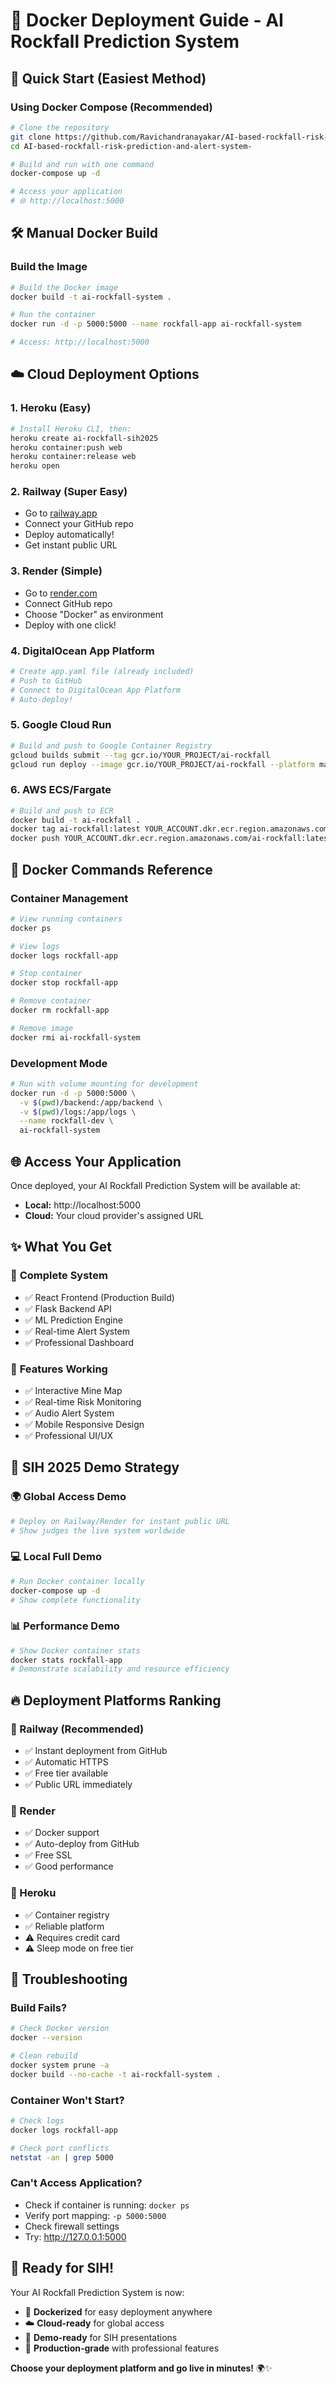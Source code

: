 # 🐳 Docker Deployment Guide - AI Rockfall Prediction System

## 🚀 Quick Start (Easiest Method)

### Using Docker Compose (Recommended)
```bash
# Clone the repository
git clone https://github.com/Ravichandranayakar/AI-based-rockfall-risk-prediction-and-alert-system-.git
cd AI-based-rockfall-risk-prediction-and-alert-system-

# Build and run with one command
docker-compose up -d

# Access your application
# 🌐 http://localhost:5000
```

## 🛠️ Manual Docker Build

### Build the Image
```bash
# Build the Docker image
docker build -t ai-rockfall-system .

# Run the container
docker run -d -p 5000:5000 --name rockfall-app ai-rockfall-system

# Access: http://localhost:5000
```

## ☁️ Cloud Deployment Options

### 1. **Heroku (Easy)**
```bash
# Install Heroku CLI, then:
heroku create ai-rockfall-sih2025
heroku container:push web
heroku container:release web
heroku open
```

### 2. **Railway (Super Easy)**
- Go to [railway.app](https://railway.app)
- Connect your GitHub repo
- Deploy automatically!
- Get instant public URL

### 3. **Render (Simple)**
- Go to [render.com](https://render.com)
- Connect GitHub repo
- Choose "Docker" as environment
- Deploy with one click!

### 4. **DigitalOcean App Platform**
```bash
# Create app.yaml file (already included)
# Push to GitHub
# Connect to DigitalOcean App Platform
# Auto-deploy!
```

### 5. **Google Cloud Run**
```bash
# Build and push to Google Container Registry
gcloud builds submit --tag gcr.io/YOUR_PROJECT/ai-rockfall
gcloud run deploy --image gcr.io/YOUR_PROJECT/ai-rockfall --platform managed
```

### 6. **AWS ECS/Fargate**
```bash
# Build and push to ECR
docker build -t ai-rockfall .
docker tag ai-rockfall:latest YOUR_ACCOUNT.dkr.ecr.region.amazonaws.com/ai-rockfall:latest
docker push YOUR_ACCOUNT.dkr.ecr.region.amazonaws.com/ai-rockfall:latest
```

## 🔧 Docker Commands Reference

### Container Management
```bash
# View running containers
docker ps

# View logs
docker logs rockfall-app

# Stop container
docker stop rockfall-app

# Remove container
docker rm rockfall-app

# Remove image
docker rmi ai-rockfall-system
```

### Development Mode
```bash
# Run with volume mounting for development
docker run -d -p 5000:5000 \
  -v $(pwd)/backend:/app/backend \
  -v $(pwd)/logs:/app/logs \
  --name rockfall-dev \
  ai-rockfall-system
```

## 🌐 Access Your Application

Once deployed, your AI Rockfall Prediction System will be available at:
- **Local:** http://localhost:5000
- **Cloud:** Your cloud provider's assigned URL

## ✨ What You Get

### 🎯 **Complete System**
- ✅ React Frontend (Production Build)
- ✅ Flask Backend API
- ✅ ML Prediction Engine  
- ✅ Real-time Alert System
- ✅ Professional Dashboard

### 📱 **Features Working**
- ✅ Interactive Mine Map
- ✅ Real-time Risk Monitoring
- ✅ Audio Alert System
- ✅ Mobile Responsive Design
- ✅ Professional UI/UX

## 🎪 SIH 2025 Demo Strategy

### 🌍 **Global Access Demo**
```bash
# Deploy on Railway/Render for instant public URL
# Show judges the live system worldwide
```

### 💻 **Local Full Demo**
```bash
# Run Docker container locally
docker-compose up -d
# Show complete functionality
```

### 📊 **Performance Demo**
```bash
# Show Docker container stats
docker stats rockfall-app
# Demonstrate scalability and resource efficiency
```

## 🔥 Deployment Platforms Ranking

### **🥇 Railway (Recommended)**
- ✅ Instant deployment from GitHub
- ✅ Automatic HTTPS
- ✅ Free tier available
- ✅ Public URL immediately

### **🥈 Render**  
- ✅ Docker support
- ✅ Auto-deploy from GitHub
- ✅ Free SSL
- ✅ Good performance

### **🥉 Heroku**
- ✅ Container registry
- ✅ Reliable platform
- ⚠️ Requires credit card
- ⚠️ Sleep mode on free tier

## 🚨 Troubleshooting

### Build Fails?
```bash
# Check Docker version
docker --version

# Clean rebuild
docker system prune -a
docker build --no-cache -t ai-rockfall-system .
```

### Container Won't Start?
```bash
# Check logs
docker logs rockfall-app

# Check port conflicts
netstat -an | grep 5000
```

### Can't Access Application?
- Check if container is running: `docker ps`
- Verify port mapping: `-p 5000:5000`
- Check firewall settings
- Try: http://127.0.0.1:5000

## 🎯 Ready for SIH!

Your AI Rockfall Prediction System is now:
- 🐳 **Dockerized** for easy deployment anywhere
- ☁️ **Cloud-ready** for global access  
- 🎪 **Demo-ready** for SIH presentations
- 🚀 **Production-grade** with professional features

**Choose your deployment platform and go live in minutes!** 🌍✨